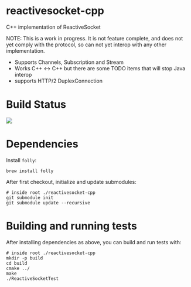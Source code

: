 # reactivesocket-cpp

C++ implementation of ReactiveSocket

NOTE: This is a work in progress. It is not feature complete, and does not yet comply with the protocol, so can not yet interop with any other implementation. 

 - Supports Channels, Subscription and Stream
 - Works C++ <-> C++ but there are some TODO items that will stop Java interop
 - supports HTTP/2 DuplexConnection 

# Build Status

<a href='https://travis-ci.org/ReactiveSocket/reactivesocket-cpp/builds'><img src='https://travis-ci.org/ReactiveSocket/reactivesocket-cpp.svg?branch=master'></a>

# Dependencies

Install `folly`:

```
brew install folly
```

After first checkout, initialize and update submodules:

```
# inside root ./reactivesocket-cpp
git submodule init
git submodule update --recursive
```

# Building and running tests

After installing dependencies as above, you can build and run tests with:

```
# inside root ./reactivesocket-cpp
mkdir -p build
cd build
cmake ../
make
./ReactiveSocketTest
```
